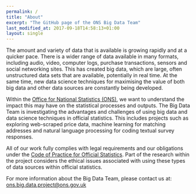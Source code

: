 ```yaml
---
permalink: /
title: "About"
excerpt: "The GitHub page of the ONS Big Data Team"
last_modified_at: 2017-09-18T14:58:13+01:00
layout: single
---
```


The amount and variety of data that is available is growing rapidly and at a quicker pace. There is a wider range of data available in many formats, including audio, video, computer logs, purchase transactions, sensors and social networking sites. This has created big data, which are large, often unstructured data sets that are available, potentially in real time. At the same time, new data science techniques for maximising the value of both big data and other data sources are constantly being developed.

Within the [Office for National Statistics (ONS)](https://www.ons.gov.uk/), we want to understand the impact this may have on the statistical processes and outputs. The Big Data Team is investigating the advantages and challenges of using big data and data science techniques in official statistics. This includes projects such as exploring web-scraped price data, machine learning for matching addresses and natural language processing for coding textual survey responses.

All of our work fully complies with legal requirements and our obligations under the [Code of Practice for Official Statistics](https://www.statisticsauthority.gov.uk/osr/code-of-practice/). Part of the research within the project considers the ethical issues associated with using these types of data sources within official statistics.

For more information about the Big Data Team, please contact us at: [ons.big.data.project@ons.gov.uk](mailto:ons.big.data.project@ons.gsi.gov.uk)

<br>
<br>
<br>
<br>
